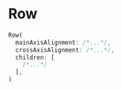 # Row

```dart
Row(
  mainAxisAlignment: /*...*/,
  crossAxisAlignment: /*...*/,
  children: [
    /*...*/
  ],
)
```
